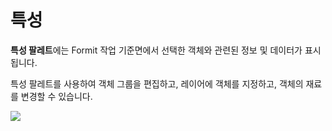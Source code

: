 # 특성

**특성 팔레트**에는 Formit 작업 기준면에서 선택한 객체와 관련된 정보 및 데이터가 표시됩니다.

특성 팔레트를 사용하여 객체 그룹을 편집하고, 레이어에 객체를 지정하고, 객체의 재료를 변경할 수 있습니다.

![](../.gitbook/assets/properties\_palette.png)
